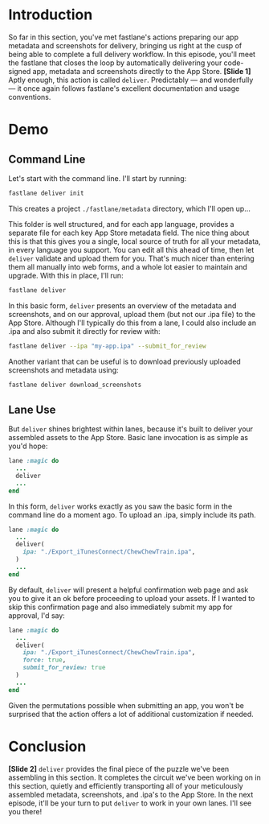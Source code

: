 # Introduction
So far in this section, you've met fastlane's actions preparing our app metadata and screenshots for delivery, bringing us right at the cusp of being able to complete a full delivery workflow.
In this episode, you'll meet the fastlane that closes the loop by automatically delivering your code-signed app, metadata and screenshots directly to the App Store. 
**[Slide 1]** 
Aptly enough, this action is called `deliver`. Predictably — and wonderfully — it once again follows fastlane's excellent documentation and usage conventions.
# Demo
## Command Line
Let's start with the command line. I'll start by running:
```bash
fastlane deliver init
```
This creates a project  `./fastlane/metadata` directory, which I'll open up…
<!-- Show folder in Finder -->
This folder is well structured, and for each app language, provides a separate file for each key App Store metadata field. The nice thing about this is that this gives you a single, local source of truth for all your metadata, in every language you support. You can edit all this ahead of time, then let `deliver` validate and upload them for you. That's much nicer than entering them all manually into web forms, and a whole lot easier to maintain and upgrade.
With this in place, I'll run:
```bash
fastlane deliver
```
In this basic form, `deliver` presents an overview of the metadata and screenshots, and on our approval, upload them (but not our .ipa file) to the App Store. 
Although I'll typically do this from a lane, I could also include an .ipa and also submit it directly for review with:
```bash
fastlane deliver --ipa "my-app.ipa" --submit_for_review
```
Another variant that can be useful is to download previously uploaded screenshots and metadata using:
```bash
fastlane deliver download_screenshots
```
## Lane Use
But `deliver` shines brightest within lanes, because it's built to deliver your assembled assets to the App Store. 
Basic lane invocation is as simple as you'd hope:
```ruby
lane :magic do
  ...
  deliver
  ...
end
```
In this form, `deliver` works exactly as you saw the basic form in the command line do a moment ago.
To upload an .ipa, simply include its path.
```ruby
lane :magic do
  ...   
  deliver(
    ipa: "./Export_iTunesConnect/ChewChewTrain.ipa",
  )
  ...
end
```
By default, `deliver` will present a helpful confirmation web page and ask you to give it an ok before proceeding to upload your assets. If I wanted to skip this confirmation page and also immediately submit my app for approval, I'd say:
```ruby
lane :magic do
  ...   
  deliver(
    ipa: "./Export_iTunesConnect/ChewChewTrain.ipa",
    force: true,
    submit_for_review: true    
  )
  ...
end
```
Given the permutations possible when submitting an app, you won't be surprised that the action offers a lot of additional customization if needed. 
# Conclusion
**[Slide 2]** 
`deliver` provides the final piece of the puzzle we've been assembling in this section. It completes the circuit we've been working on in this section, quietly and efficiently transporting all of your meticulously assembled metadata, screenshots, and .ipa's to the App Store. 
In the next episode, it'll be your turn to put `deliver` to work in your own lanes. I'll see you there!
